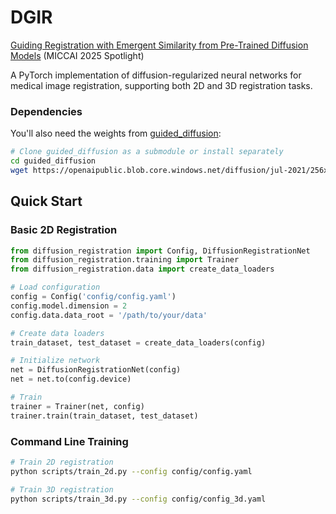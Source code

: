 # DGIR
[Guiding Registration with Emergent Similarity from Pre-Trained Diffusion Models](https://arxiv.org/abs/2506.02419) (MICCAI 2025 Spotlight)


A PyTorch implementation of diffusion-regularized neural networks for medical image registration, supporting both 2D and 3D registration tasks.

### Dependencies

You'll also need the weights from [guided_diffusion](https://github.com/openai/guided-diffusion):

```bash
# Clone guided_diffusion as a submodule or install separately
cd guided_diffusion
wget https://openaipublic.blob.core.windows.net/diffusion/jul-2021/256x256_diffusion_uncond.pt
```

## Quick Start

### Basic 2D Registration

```python
from diffusion_registration import Config, DiffusionRegistrationNet
from diffusion_registration.training import Trainer
from diffusion_registration.data import create_data_loaders

# Load configuration
config = Config('config/config.yaml')
config.model.dimension = 2
config.data.data_root = '/path/to/your/data'

# Create data loaders
train_dataset, test_dataset = create_data_loaders(config)

# Initialize network
net = DiffusionRegistrationNet(config)
net = net.to(config.device)

# Train
trainer = Trainer(net, config)
trainer.train(train_dataset, test_dataset)
```

### Command Line Training

```bash
# Train 2D registration
python scripts/train_2d.py --config config/config.yaml

# Train 3D registration
python scripts/train_3d.py --config config/config_3d.yaml 
```
